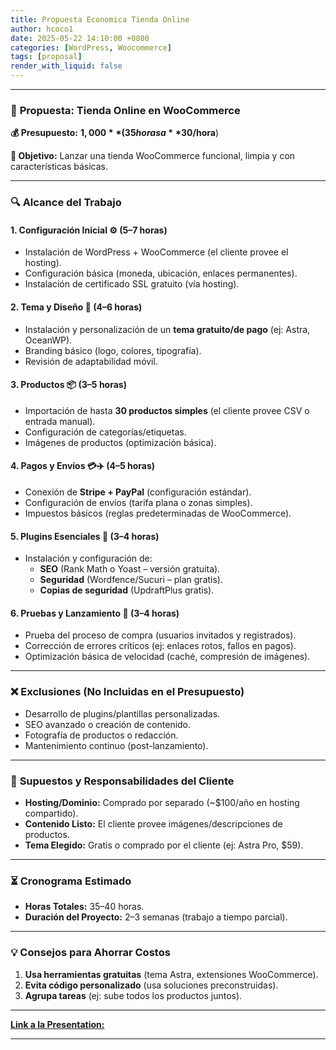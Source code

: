 ```yaml
---
title: Propuesta Economica Tienda Online
author: hcoco1
date: 2025-05-22 14:10:00 +0800
categories: [WordPress, Woocommerce]
tags: [proposal]
render_with_liquid: false
---
```


---

### 📝 **Propuesta: Tienda Online en WooCommerce**

**💰 Presupuesto:** **$1,000** (35 horas a **$30/hora**)  

**🎯 Objetivo:** Lanzar una tienda WooCommerce funcional, limpia y con características básicas.

---

### 🔍 **Alcance del Trabajo**  

#### **1. Configuración Inicial** ⚙️ (5–7 horas)  

- Instalación de WordPress + WooCommerce (el cliente provee el hosting).  
- Configuración básica (moneda, ubicación, enlaces permanentes).  
- Instalación de certificado SSL gratuito (vía hosting).  

#### **2. Tema y Diseño** 🎨 (4–6 horas)  

- Instalación y personalización de un **tema gratuito/de pago** (ej: Astra, OceanWP).  
- Branding básico (logo, colores, tipografía).  
- Revisión de adaptabilidad móvil.  

#### **3. Productos** 📦 (3–5 horas)  

- Importación de hasta **30 productos simples** (el cliente provee CSV o entrada manual).  
- Configuración de categorías/etiquetas.  
- Imágenes de productos (optimización básica).  

#### **4. Pagos y Envíos** 💳✈️ (4–5 horas)  

- Conexión de **Stripe + PayPal** (configuración estándar).  
- Configuración de envíos (tarifa plana o zonas simples).  
- Impuestos básicos (reglas predeterminadas de WooCommerce).  

#### **5. Plugins Esenciales** 🔌 (3–4 horas)  

- Instalación y configuración de:  
  - **SEO** (Rank Math o Yoast – versión gratuita).  
  - **Seguridad** (Wordfence/Sucuri – plan gratis).  
  - **Copias de seguridad** (UpdraftPlus gratis).  

#### **6. Pruebas y Lanzamiento** 🚀 (3–4 horas)  

- Prueba del proceso de compra (usuarios invitados y registrados).  
- Corrección de errores críticos (ej: enlaces rotos, fallos en pagos).  
- Optimización básica de velocidad (caché, compresión de imágenes).  

---

### ❌ **Exclusiones (No Incluidas en el Presupuesto)**  

- Desarrollo de plugins/plantillas personalizadas.  
- SEO avanzado o creación de contenido.  
- Fotografía de productos o redacción.  
- Mantenimiento continuo (post-lanzamiento).  

---

### 📌 **Supuestos y Responsabilidades del Cliente**  

- **Hosting/Dominio:** Comprado por separado (~$100/año en hosting compartido).  
- **Contenido Listo:** El cliente provee imágenes/descripciones de productos.  
- **Tema Elegido:** Gratis o comprado por el cliente (ej: Astra Pro, $59).  

---

### ⏳ **Cronograma Estimado**  

- **Horas Totales:** 35–40 horas.  
- **Duración del Proyecto:** 2–3 semanas (trabajo a tiempo parcial).  

---

### 💡 **Consejos para Ahorrar Costos**  

1. **Usa herramientas gratuitas** (tema Astra, extensiones WooCommerce).  
2. **Evita código personalizado** (usa soluciones preconstruidas).  
3. **Agrupa tareas** (ej: sube todos los productos juntos).  

---

[**Link a la Presentation:**](https://soluciones-e-commerce-co-6dlu62j.gamma.site/)

---



